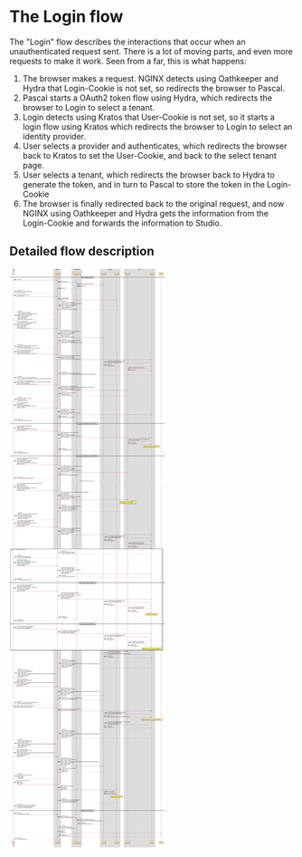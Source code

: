 # The Login flow

The "Login" flow describes the interactions that occur when an unauthenticated request sent.
There is a lot of moving parts, and even more requests to make it work.
Seen from a far, this is what happens:

1. The browser makes a request. NGINX detects using Oathkeeper and Hydra that Login-Cookie is not set, so redirects the browser to Pascal.
2. Pascal starts a OAuth2 token flow using Hydra, which redirects the browser to Login to select a tenant.
3. Login detects using Kratos that User-Cookie is not set, so it starts a login flow using Kratos which redirects the browser to Login to select an identity provider.
4. User selects a provider and authenticates, which redirects the browser back to Kratos to set the User-Cookie, and back to the select tenant page.
5. User selects a tenant, which redirects the browser back to Hydra to generate the token, and in turn to Pascal to store the token in the Login-Cookie
6. The browser is finally redirected back to the original request, and now NGINX using Oathkeeper and Hydra gets the information from the Login-Cookie and forwards the information to Studio.

## Detailed flow description
![Login flow diagram](./Diagrams/login/Login.svg)